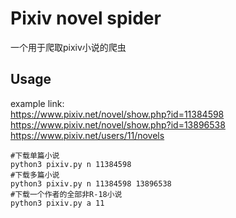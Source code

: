 # Pixiv novel spider
一个用于爬取pixiv小说的爬虫

## Usage
example link:   
https://www.pixiv.net/novel/show.php?id=11384598  
https://www.pixiv.net/novel/show.php?id=13896538  
https://www.pixiv.net/users/11/novels
```shell
#下载单篇小说
python3 pixiv.py n 11384598
#下载多篇小说
python3 pixiv.py n 11384598 13896538
#下载一个作者的全部非R-18小说
python3 pixiv.py a 11
```
